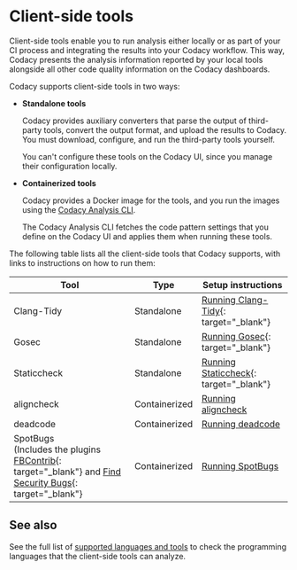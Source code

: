 # Client-side tools

Client-side tools enable you to run analysis either locally or as part of your CI process and integrating the results into your Codacy workflow. This way, Codacy presents the analysis information reported by your local tools alongside all other code quality information on the Codacy dashboards.

Codacy supports client-side tools in two ways:

-   **Standalone tools**

    Codacy provides auxiliary converters that parse the output of third-party tools, convert the output format, and upload the results to Codacy. You must download, configure, and run the third-party tools yourself.
    
    You can't configure these tools on the Codacy UI, since you manage their configuration locally.

-   **Containerized tools**

    Codacy provides a Docker image for the tools, and you run the images using the [Codacy Analysis CLI](running-local-analysis.md).
    
    The Codacy Analysis CLI fetches the code pattern settings that you define on the Codacy UI and applies them when running these tools.

The following table lists all the client-side tools that Codacy supports, with links to instructions on how to run them:

| Tool        | Type          | Setup instructions |
| ----------- | ------------- | ------------------ |
| Clang-Tidy  | Standalone    | [Running Clang-Tidy](https://github.com/codacy/codacy-clang-tidy#usage){: target="_blank"} |
| Gosec       | Standalone    | [Running Gosec](https://github.com/codacy/codacy-gosec#usage){: target="_blank"} |
| Staticcheck | Standalone    | [Running Staticcheck](https://github.com/codacy/codacy-staticcheck#usage){: target="_blank"} |
| aligncheck  | Containerized | [Running aligncheck](running-aligncheck.md) |
| deadcode    | Containerized | [Running deadcode](running-deadcode.md) |
| SpotBugs<br/>(Includes the plugins [FBContrib](https://github.com/mebigfatguy/fb-contrib){: target="_blank"} and [Find Security Bugs](https://find-sec-bugs.github.io/){: target="_blank"} | Containerized | [Running SpotBugs](running-spotbugs.md) |

## See also

See the full list of [supported languages and tools](../../getting-started/supported-languages-and-tools.md) to check the programming languages that the client-side tools can analyze.

